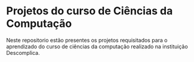 # Projetos do curso de Ciências da Computação

Neste repositorio estão presentes os projetos requisitados para o aprendizado do curso de ciências da computação realizado na instituição Descomplica.
